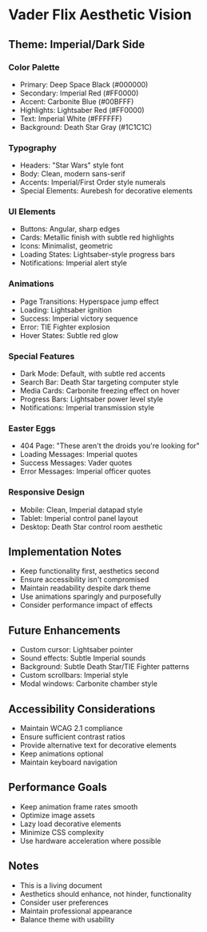 # Vader Flix Aesthetic Vision

## Theme: Imperial/Dark Side

### Color Palette
- Primary: Deep Space Black (#000000)
- Secondary: Imperial Red (#FF0000)
- Accent: Carbonite Blue (#00BFFF)
- Highlights: Lightsaber Red (#FF0000)
- Text: Imperial White (#FFFFFF)
- Background: Death Star Gray (#1C1C1C)

### Typography
- Headers: "Star Wars" style font
- Body: Clean, modern sans-serif
- Accents: Imperial/First Order style numerals
- Special Elements: Aurebesh for decorative elements

### UI Elements
- Buttons: Angular, sharp edges
- Cards: Metallic finish with subtle red highlights
- Icons: Minimalist, geometric
- Loading States: Lightsaber-style progress bars
- Notifications: Imperial alert style

### Animations
- Page Transitions: Hyperspace jump effect
- Loading: Lightsaber ignition
- Success: Imperial victory sequence
- Error: TIE Fighter explosion
- Hover States: Subtle red glow

### Special Features
- Dark Mode: Default, with subtle red accents
- Search Bar: Death Star targeting computer style
- Media Cards: Carbonite freezing effect on hover
- Progress Bars: Lightsaber power level style
- Notifications: Imperial transmission style

### Easter Eggs
- 404 Page: "These aren't the droids you're looking for"
- Loading Messages: Imperial quotes
- Success Messages: Vader quotes
- Error Messages: Imperial officer quotes

### Responsive Design
- Mobile: Clean, Imperial datapad style
- Tablet: Imperial control panel layout
- Desktop: Death Star control room aesthetic

## Implementation Notes
- Keep functionality first, aesthetics second
- Ensure accessibility isn't compromised
- Maintain readability despite dark theme
- Use animations sparingly and purposefully
- Consider performance impact of effects

## Future Enhancements
- Custom cursor: Lightsaber pointer
- Sound effects: Subtle Imperial sounds
- Background: Subtle Death Star/TIE Fighter patterns
- Custom scrollbars: Imperial style
- Modal windows: Carbonite chamber style

## Accessibility Considerations
- Maintain WCAG 2.1 compliance
- Ensure sufficient contrast ratios
- Provide alternative text for decorative elements
- Keep animations optional
- Maintain keyboard navigation

## Performance Goals
- Keep animation frame rates smooth
- Optimize image assets
- Lazy load decorative elements
- Minimize CSS complexity
- Use hardware acceleration where possible

## Notes
- This is a living document
- Aesthetics should enhance, not hinder, functionality
- Consider user preferences
- Maintain professional appearance
- Balance theme with usability 